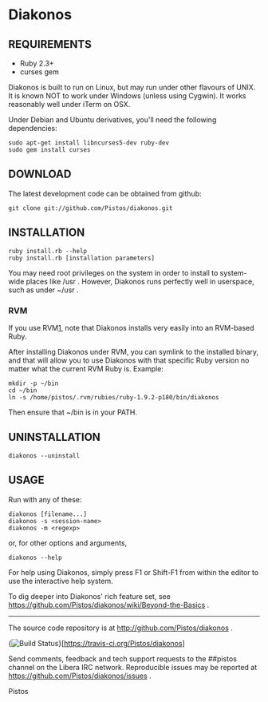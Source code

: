# Diakonos

## REQUIREMENTS

- Ruby 2.3+
- curses gem

Diakonos is built to run on Linux, but may run under other flavours of UNIX.
It is known NOT to work under Windows (unless using Cygwin).  It works
reasonably well under iTerm on OSX.

Under Debian and Ubuntu derivatives, you'll need the following dependencies:

    sudo apt-get install libncurses5-dev ruby-dev
    sudo gem install curses

## DOWNLOAD

The latest development code can be obtained from github:

    git clone git://github.com/Pistos/diakonos.git


## INSTALLATION

    ruby install.rb --help
    ruby install.rb [installation parameters]

You may need root privileges on the system in order to install to system-wide
places like /usr .  However, Diakonos runs perfectly well in userspace, such
as under ~/usr .

### RVM

If you use RVM[1], note that Diakonos installs very easily into an RVM-based
Ruby.

After installing Diakonos under RVM, you can symlink to the installed binary,
and that will allow you to use Diakonos with that specific Ruby version no
matter what the current RVM Ruby is.  Example:

    mkdir -p ~/bin
    cd ~/bin
    ln -s /home/pistos/.rvm/rubies/ruby-1.9.2-p180/bin/diakonos

Then ensure that ~/bin is in your PATH.

[1]: https://rvm.io


## UNINSTALLATION

    diakonos --uninstall


## USAGE

Run with any of these:

    diakonos [filename...]
    diakonos -s <session-name>
    diakonos -m <regexp>

or, for other options and arguments,

    diakonos --help

For help using Diakonos, simply press F1 or Shift-F1 from within the editor to
use the interactive help system.

To dig deeper into Diakonos' rich feature set, see https://github.com/Pistos/diakonos/wiki/Beyond-the-Basics .


----------------------------------------------------------------

The source code repository is at http://github.com/Pistos/diakonos .

{<img src="https://travis-ci.org/Pistos/diakonos.svg?branch=master" alt="Build Status" />}[https://travis-ci.org/Pistos/diakonos]

Send comments, feedback and tech support requests to the ##pistos channel on
the Libera IRC network.
Reproducible issues may be reported at https://github.com/Pistos/diakonos/issues .


Pistos
